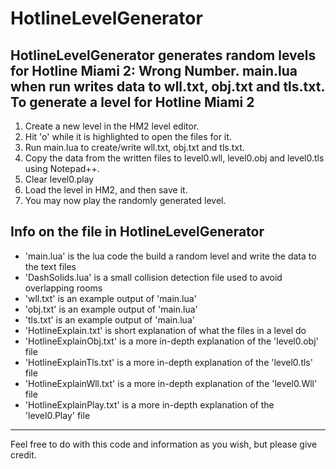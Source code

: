 # HotlineLevelGenerator
HotlineLevelGenerator generates random levels for Hotline Miami 2: Wrong Number.
main.lua when run writes data to wll.txt, obj.txt and tls.txt.
To generate a level for Hotline Miami 2
---
  1. Create a new level in the HM2 level editor.
  2. Hit 'o' while it is highlighted to open the files for it.
  3. Run main.lua to create/write wll.txt, obj.txt and tls.txt.
  4. Copy the data from the written files to level0.wll, level0.obj and level0.tls using Notepad++.
  5. Clear level0.play
  6. Load the level in HM2, and then save it.
  7. You may now play the randomly generated level.

Info on the file in HotlineLevelGenerator
---
  * 'main.lua' is the lua code the build a random level and write the data to the text files
  * 'DashSolids.lua' is a small collision detection file used to avoid overlapping rooms
  * 'wll.txt' is an example output of 'main.lua'
  * 'obj.txt' is an example output of 'main.lua'
  * 'tls.txt' is an example output of 'main.lua'
  * 'HotlineExplain.txt' is short explanation of what the files in a level do
  * 'HotlineExplainObj.txt' is a more in-depth explanation of the 'level0.obj' file
  * 'HotlineExplainTls.txt' is a more in-depth explanation of the 'level0.tls' file
  * 'HotlineExplainWll.txt' is a more in-depth explanation of the 'level0.Wll' file
  * 'HotlineExplainPlay.txt' is a more in-depth explanation of the 'level0.Play' file

---
Feel free to do with this code and information as you wish, but please give credit.
